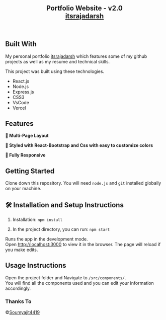 <h2 align="center">
  Portfolio Website - v2.0<br/>
  <a href="https://adarshraj.vercel.app/" target="_blank">itsrajadarsh</a>
</h2>
<!-- <div align="center">
  <img alt="Demo" src="./Images/readme-img1.png" />
</div> -->

<br/>

## Built With

My personal portfolio <a href="https://adarshraj.vercel.app/" target="_blank">itsrajadarsh</a> which features some of my github projects as well as my resume and technical skills.<br/>

This project was built using these technologies.

- React.js
- Node.js
- Express.js
- CSS3
- VsCode
- Vercel

## Features

**📖 Multi-Page Layout**

**🎨 Styled with React-Bootstrap and Css with easy to customize colors**

**📱 Fully Responsive**

## Getting Started

Clone down this repository. You will need `node.js` and `git` installed globally on your machine.

## 🛠 Installation and Setup Instructions

1. Installation: `npm install`

2. In the project directory, you can run: `npm start`

Runs the app in the development mode.\
Open [http://localhost:3000](http://localhost:3000) to view it in the browser.
The page will reload if you make edits.

## Usage Instructions

Open the project folder and Navigate to `/src/components/`. <br/>
You will find all the components used and you can edit your information accordingly.

### Thanks To

©[Soumyajit4419](https://github.com/soumyajit4419/Portfolio)
